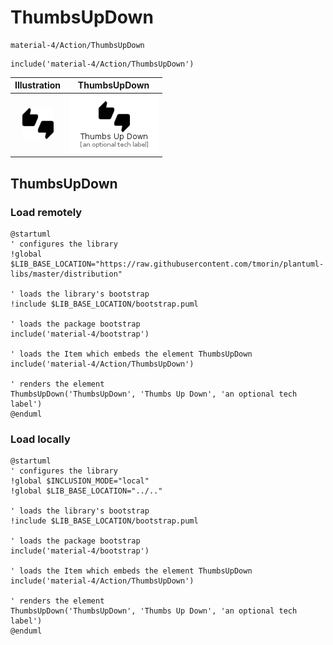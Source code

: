 # ThumbsUpDown


```text
material-4/Action/ThumbsUpDown
```

```text
include('material-4/Action/ThumbsUpDown')
```



| Illustration | ThumbsUpDown |
| :---: | :---: |
| ![illustration for Illustration](../../material-4/Action/ThumbsUpDown.png) | ![illustration for ThumbsUpDown](../../material-4/Action/ThumbsUpDown.Local.png) |




## ThumbsUpDown

### Load remotely
```plantuml
@startuml
' configures the library
!global $LIB_BASE_LOCATION="https://raw.githubusercontent.com/tmorin/plantuml-libs/master/distribution"

' loads the library's bootstrap
!include $LIB_BASE_LOCATION/bootstrap.puml

' loads the package bootstrap
include('material-4/bootstrap')

' loads the Item which embeds the element ThumbsUpDown
include('material-4/Action/ThumbsUpDown')

' renders the element
ThumbsUpDown('ThumbsUpDown', 'Thumbs Up Down', 'an optional tech label')
@enduml
```

### Load locally
```plantuml
@startuml
' configures the library
!global $INCLUSION_MODE="local"
!global $LIB_BASE_LOCATION="../.."

' loads the library's bootstrap
!include $LIB_BASE_LOCATION/bootstrap.puml

' loads the package bootstrap
include('material-4/bootstrap')

' loads the Item which embeds the element ThumbsUpDown
include('material-4/Action/ThumbsUpDown')

' renders the element
ThumbsUpDown('ThumbsUpDown', 'Thumbs Up Down', 'an optional tech label')
@enduml
```


